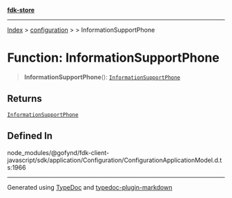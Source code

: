 [**fdk-store**](../../../README.md)
***

[Index](../../../API.md) > [configuration](../../README.md) > [<internal>](../README.md) > InformationSupportPhone

# Function: InformationSupportPhone

> **InformationSupportPhone**(): [`InformationSupportPhone`](../type-aliases/type-alias.InformationSupportPhone.md)

## Returns

[`InformationSupportPhone`](../type-aliases/type-alias.InformationSupportPhone.md)

## Defined In

node\_modules/@gofynd/fdk-client-javascript/sdk/application/Configuration/ConfigurationApplicationModel.d.ts:1966

***
Generated using [TypeDoc](https://typedoc.org/) and [typedoc-plugin-markdown](https://www.npmjs.com/package/typedoc-plugin-markdown)
